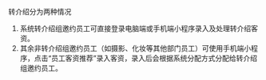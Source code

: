 转介绍分为两种情况

1. 系统转介绍组邀约员工可直接登录电脑端或手机端小程序录入及处理转介绍客资。
2. 其余非转介绍组邀约员工（如摄影、化妆等其他部门员工）可使用手机端小程序，点击“员工客资推荐”录入客资，录入后会根据系统分配方式分配给转介绍组邀约员工。




